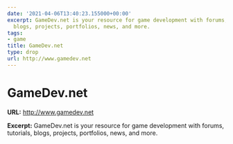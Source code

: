 ```yaml
---
date: '2021-04-06T13:40:23.155000+00:00'
excerpt: GameDev.net is your resource for game development with forums, tutorials,
  blogs, projects, portfolios, news, and more.
tags:
- game
title: GameDev.net
type: drop
url: http://www.gamedev.net
---
```


# GameDev.net

**URL:** http://www.gamedev.net

**Excerpt:** GameDev.net is your resource for game development with forums, tutorials, blogs, projects, portfolios, news, and more.
